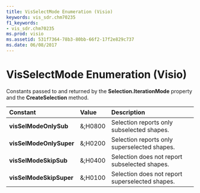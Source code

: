 ```yaml
---
title: VisSelectMode Enumeration (Visio)
keywords: vis_sdr.chm70235
f1_keywords:
- vis_sdr.chm70235
ms.prod: visio
ms.assetid: 531f7364-78b3-80bb-66f2-17f2e829c737
ms.date: 06/08/2017
---
```



# VisSelectMode Enumeration (Visio)

Constants passed to and returned by the  **Selection.IterationMode** property and the **CreateSelection** method.



|**Constant**|**Value**|**Description**|
|:-----|:-----|:-----|
| **visSelModeOnlySub**|&;H0800|Selection reports only subselected shapes.|
| **visSelModeOnlySuper**|&;H0200|Selection reports only superselected shapes.|
| **visSelModeSkipSub**|&;H0400|Selection does not report subselected shapes.|
| **visSelModeSkipSuper**|&;H0100|Selection does not report superselected shapes.|

